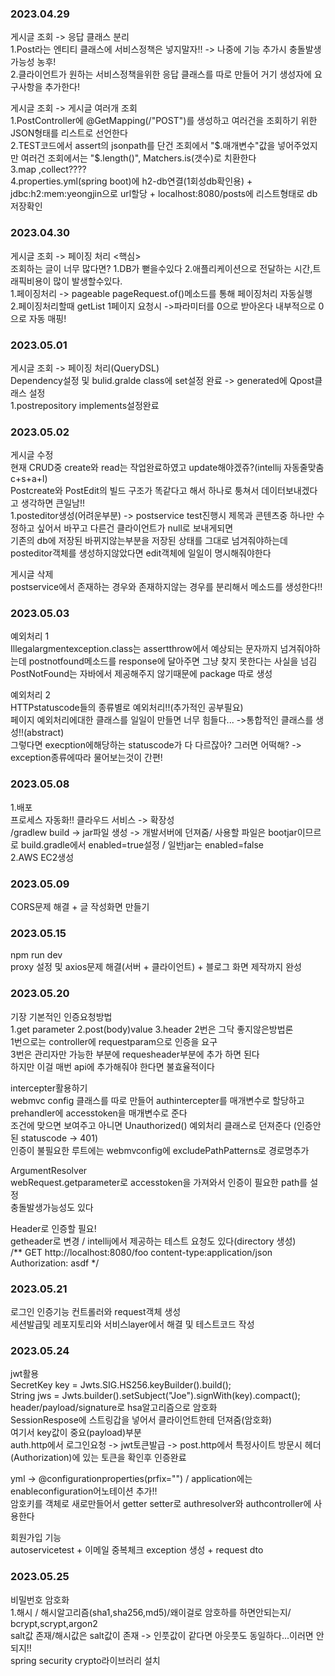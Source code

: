 ### 2023.04.29  
게시글 조회 -> 응답 클래스 분리  
1.Post라는 엔티티 클래스에 서비스정책은 넣지말자!! -> 나중에 기능 추가시 충돌발생가능성 농후!  
2.클라이언트가 원하는 서비스정책을위한 응답 클래스를 따로 만들어 거기 생성자에 요구사항을 추가한다!  

게시글 조회 -> 게시글 여러개 조회  
1.PostController에 @GetMapping(/"POST")를 생성하고 여러건을 조회하기 위한 JSON형태를 리스트로 선언한다  
2.TEST코드에서 assert의 jsonpath를 단건 조회에서 "$.매개변수"값을 넣어주었지만 여러건 조회에서는 "$.length()", Matchers.is(갯수)로 치환한다  
3.map ,collect????  
4.properties.yml(spring boot)에 h2-db연결(1회성db확인용) + jdbc:h2:mem:yeongjin으로 url할당 + localhost:8080/posts에 리스트형태로 db저장확인  

### 2023.04.30  
게시글 조회 -> 페이징 처리
<핵심>  
조회하는 글이 너무 많다면? 1.DB가 뻗을수있다 2.애플리케이션으로 전달하는 시간,트래픽비용이 많이 발생할수있다.  
1.페이징처리 -> pageable pageRequest.of()메소드를 통해 페이징처리 자동실행  
2.페이징처리할때 getList 1페이지 요청시 ->파라미터를 0으로 받아온다 내부적으로 0으로 자동 매핑!  

### 2023.05.01  
게시글 조회 -> 페이징 처리(QueryDSL)  
Dependency설정 및 bulid.gralde class에 set설정 완료 -> generated에 Qpost클래스 설정  
1.postrepository implements설정완료

### 2023.05.02
게시글 수정  
현재 CRUD중 create와 read는 작업완료하였고 update해야겠쥬?(intellij 자동줄맞춤 c+s+a+l)   
Postcreate와 PostEdit의 빌드 구조가 똑같다고 해서 하나로 퉁쳐서 데이터보내겠다고 생각하면 큰일남!!  
1.posteditor생성(어려운부분) -> postservice test진행시 제목과 콘텐츠중 하나만 수정하고 싶어서 바꾸고 다른건 클라이언트가 null로 보내게되면  
기존의 db에 저장된 바뀌지않는부분을 저장된 상태를 그대로 넘겨줘야하는데 posteditor객체를 생성하지않았다면 edit객체에 일일이 명시해줘야한다  

게시글 삭제  
postservice에서 존재하는 경우와 존재하지않는 경우를 분리해서 메소드를 생성한다!!  

### 2023.05.03
예외처리 1  
Illegalargmentexception.class는 assertthrow에서 예상되는 문자까지 넘겨줘야하는데 postnotfound메소드를 response에 달아주면 그냥 찾지 못한다는 사실을 넘김  
PostNotFound는 자바에서 제공해주지 않기때문에 package 따로 생성  

예외처리 2  
HTTPstatuscode들의 종류별로 예외처리!!(추가적인 공부필요)  
페이지 예외처리에대한 클래스를 일일이 만들면 너무 힘들다... ->통합적인 클래스를 생성!!(abstract)  
그렇다면 execption에해당하는 statuscode가 다 다르잖아? 그러면 어떡해? -> exception종류에따라 물어보는것이 간편!  

### 2023.05.08
1.배포  
프로세스 자동화!! 클라우드 서비스 -> 확장성  
/gradlew build -> jar파일 생성 -> 개발서버에 던져줌/ 사용할 파일은 bootjar이므르로 build.gradle에서 enabled=true설정 / 일반jar는 enabled=false  
2.AWS EC2생성


### 2023.05.09  
CORS문제 해결 + 글 작성화면 만들기  

### 2023.05.15  
npm run dev  
proxy 설정 및 axios문제 해결(서버 + 클라이언트) + 블로그 화면 제작까지 완성  

### 2023.05.20  
기장 기본적인 인증요청방법  
1.get parameter 2.post(body)value 3.header 2번은 그닥 좋지않은방법론  
1번으로는 controller에 requestparam으로 인증을 요구  
3번은 관리자만 가능한 부분에 requesheader부분에 추가 하면 된다  
하지만 이걸 매번 api에 추가해줘야 한다면 불효율적이다  

intercepter활용하기  
webmvc config 클래스를 따로 만들어 authintercepter를 매개변수로 할당하고 prehandler에 accesstoken을 매개변수로 준다  
조건에 맞으면 보여주고 아니면 Unauthorized() 예외처리 클래스로 던져준다 (인증안된 statuscode -> 401)  
인증이 불필요한 루트에는 webmvconfig에 excludePathPatterns로 경로명추가  

ArgumentResolver  
webRequest.getparameter로 accesstoken을 가져와서 인증이 필요한 path를 설정  
충돌발생가능성도 있다  

Header로 인증할 필요!  
getheader로 변경 / intellij에서 제공하는 테스트 요청도 있다(directory 생성)  
/**
  GET http://localhost:8080/foo
  content-type:application/json
  Authorization: asdf
*/  
### 2023.05.21  
로그인 인증기능 컨트롤러와 request객체 생성  
세션발급및 레포지토리와 서비스layer에서 해결 및 테스트코드 작성  

### 2023.05.24  
jwt활용  
SecretKey key = Jwts.SIG.HS256.keyBuilder().build();  
String jws = Jwts.builder().setSubject("Joe").signWith(key).compact();  
header/payload/signature로 hsa알고리즘으로 암호화  
SessionRespose에 스트링갑을 넣어서 클라이언트한테 던져줌(암호화)  
여기서 key값이 중요(payload)부분  
auth.http에서 로그인요청 -> jwt토큰발급 -> post.http에서 특정사이트 방문시 헤더(Authorization)에 있는 토큰을 확인후 인증완료  

yml -> @configurationproperties(prfix="") / application에는 enableconfiguration어노테이션 추가!!  
암호키를 객체로 새로만들어서 getter setter로 authresolver와 authcontroller에 사용한다 


회원가입 기능  
autoservicetest + 이메일 중복체크 exception 생성 + request dto  

### 2023.05.25  
비밀번호 암호화  
1.해시 / 해시알고리즘(sha1,sha256,md5)/왜이걸로 암호하를 하면안되는지/ bcrypt,scrypt,argon2  
salt값 존재/해시값은 salt값이 존재 -> 인풋값이 같다면 아웃풋도 동일하다...이러면 안되지!!  
spring security crypto라이브러리 설치








